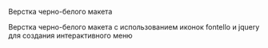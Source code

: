 Верстка черно-белого макета

Верстка черно-белого макета с использованием иконок fontello и jquery для создания интерактивного меню
